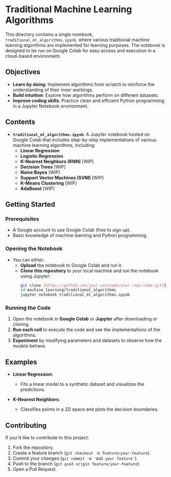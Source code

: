 # Traditional Machine Learning Algorithms

This directory contains a single notebook, `traditional_ml_algorithms.ipynb`, where various traditional machine learning algorithms are implemented for learning purposes. The notebook is designed to be run on Google Colab for easy access and execution in a cloud-based environment.

## Objectives

- **Learn by doing**: Implement algorithms from scratch to reinforce the understanding of their inner workings.
- **Build intuition**: Explore how algorithms perform on different datasets.
- **Improve coding skills**: Practice clean and efficient Python programming in a Jupyter Notebook environment.

## Contents

- **`traditional_ml_algorithms.ipynb`**: A Jupyter notebook hosted on Google Colab that includes step-by-step implementations of various machine learning algorithms, including:
  - **Linear Regression**
  - **Logistic Regression**
  - **K-Nearest Neighbors (KNN)** [WIP]
  - **Decision Trees** [WIP]
  - **Naive Bayes** [WIP]
  - **Support Vector Machines (SVM)** [WIP]
  - **K-Means Clustering** [WIP]
  - **AdaBoost** [WIP]

## Getting Started

### Prerequisites

- A Google account to use Google Colab (free to sign up).
- Basic knowledge of machine learning and Python programming.

### Opening the Notebook

- You can either:
   - **Upload** the notebook to Google Colab and run it.
   - **Clone this repository** to your local machine and run the notebook using Jupyter:
     ```bash
     git clone [https://github.com/your-username/your-repo-name.git](https://github.com/SamarjitDebnath/Machine_Learning-Projects.git)
     cd machine_learning/traditional_algorithms
     jupyter notebook traditional_ml_algorithms.ipynb
     ```

### Running the Code

1. Open the notebook in **Google Colab** or **Jupyter** after downloading or cloning.
2. **Run each cell** to execute the code and see the implementations of the algorithms.
3. **Experiment** by modifying parameters and datasets to observe how the models behave.

## Examples

- **Linear Regression**: 
   - Fits a linear model to a synthetic dataset and visualizes the predictions.
   
- **K-Nearest Neighbors**:
   - Classifies points in a 2D space and plots the decision boundaries.

## Contributing

If you'd like to contribute to this project:
1. Fork the repository.
2. Create a feature branch (`git checkout -b feature/your-feature`).
3. Commit your changes (`git commit -m 'Add your feature'`).
4. Push to the branch (`git push origin feature/your-feature`).
5. Open a Pull Request.
